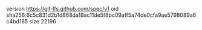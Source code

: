 version https://git-lfs.github.com/spec/v1
oid sha256:6c5c831d2b1d868da18ac11de5f8bc09aff5a74de0cfa9ae5798089a6c4bd185
size 22196

